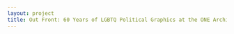 ```yaml
--- 
layout: project 
title: Out Front: 60 Years of LGBTQ Political Graphics at the ONE Archives
---
```



